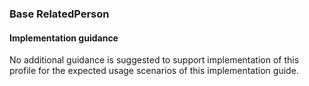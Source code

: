 ### Base RelatedPerson

#### Implementation guidance

No additional guidance is suggested to support implementation of this profile for the expected usage scenarios of this implementation guide.


